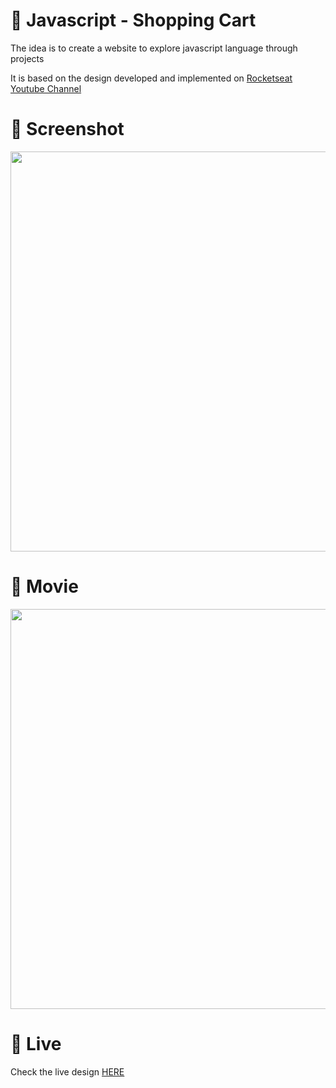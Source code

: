 # 🎨 Javascript - Shopping Cart

The idea is to create a website to explore javascript language through projects 

It is based on the design developed and implemented  on [Rocketseat Youtube Channel](https://www.youtube.com/watch?v=BvhYm0BOLvA)


# 📸 Screenshot
<img src="https://storage.googleapis.com/rfribeiro-javascript/shopping-cart-2/presentation.png" width="640">


# 🎥 Movie
<img src="https://storage.googleapis.com/rfribeiro-javascript/shopping-cart-2/presentation.gif" width="640">

# 🚀 Live

Check the live design [HERE](https://storage.googleapis.com/rfribeiro-javascript/shopping-cart-2/index.html)